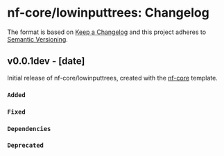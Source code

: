 # nf-core/lowinputtrees: Changelog

The format is based on [Keep a Changelog](https://keepachangelog.com/en/1.0.0/)
and this project adheres to [Semantic Versioning](https://semver.org/spec/v2.0.0.html).

## v0.0.1dev - [date]

Initial release of nf-core/lowinputtrees, created with the [nf-core](https://nf-co.re/) template.

### `Added`

### `Fixed`

### `Dependencies`

### `Deprecated`
